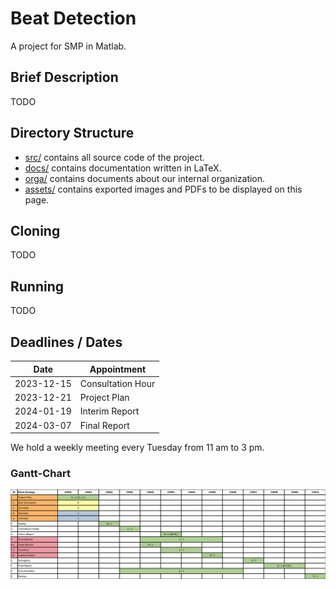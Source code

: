 # Beat Detection

A project for SMP in Matlab.

## Brief Description

TODO

## Directory Structure

- [src/](./src/) contains all source code of the project.
- [docs/](./docs/) contains documentation written in LaTeX.
- [orga/](./orga/) contains documents about our internal organization.
- [assets/](./assets/) contains exported images and PDFs to be displayed on this page.

## Cloning

TODO

## Running

TODO

## Deadlines / Dates

Date | Appointment
---|---
2023-12-15 | Consultation Hour
2023-12-21 | Project Plan
2024-01-19 | Interim Report
2024-03-07 | Final Report

We hold a weekly meeting every Tuesday from 11 am to 3 pm.

### Gantt-Chart

![Gantt](./assets/Gantt.png)
